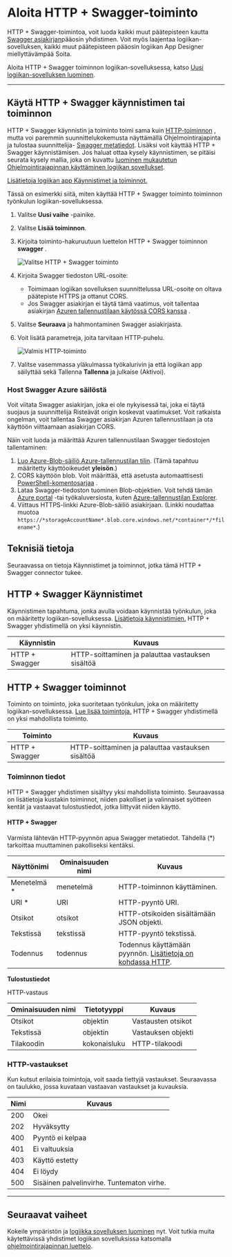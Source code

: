 
<properties
    pageTitle="Lisää HTTP + Swagger logiikan sovellukset-toiminto | Microsoft Azure"
    description="Yleistä HTTP + Swagger-toiminto ja toiminnot"
    services=""
    documentationCenter=""
    authors="jeffhollan"
    manager="erikre"
    editor=""
    tags="connectors"/>

<tags
   ms.service="logic-apps"
   ms.devlang="na"
   ms.topic="article"
   ms.tgt_pltfrm="na"
   ms.workload="na"
   ms.date="07/18/2016"
   ms.author="jehollan"/>

# <a name="get-started-with-the-http--swagger-action"></a>Aloita HTTP + Swagger-toiminto

HTTP + Swagger-toimintoa, voit luoda kaikki muut päätepisteen kautta [Swagger asiakirjan](https://swagger.io)pääosin yhdistimen. Voit myös laajentaa logiikan-sovelluksen, kaikki muut päätepisteen pääosin logiikan App Designer miellyttävämpää Soita.

Aloita HTTP + Swagger toiminnon logiikan-sovelluksessa, katso [Uusi logiikan-sovelluksen luominen](../app-service-logic/app-service-logic-create-a-logic-app.md).

---

## <a name="use-http--swagger-as-a-trigger-or-an-action"></a>Käytä HTTP + Swagger käynnistimen tai toiminnon

HTTP + Swagger käynnistin ja toiminto toimi sama kuin [HTTP-toiminnon](connectors-native-http.md) , mutta voi paremmin suunnittelukokemusta näyttämällä Ohjelmointirajapinta ja tulostaa suunnittelija- [Swagger metatiedot](https://swagger.io). Lisäksi voit käyttää HTTP + Swagger käynnistämisen. Jos haluat ottaa kysely käynnistimen, se pitäisi seurata kysely mallia, joka on kuvattu [luominen mukautetun Ohjelmointirajapinnan käyttäminen logiikan sovellukset](../app-service-logic/app-service-logic-create-api-app.md#polling-triggers).

[Lisätietoja logiikan app Käynnistimet ja toiminnot.](connectors-overview.md)

Tässä on esimerkki siitä, miten käyttää HTTP + Swagger toiminto toiminnon työnkulun logiikan-sovelluksessa.

1. Valitse **Uusi vaihe** -painike.
2. Valitse **Lisää toiminnon**.
3. Kirjoita toiminto-hakuruutuun luettelon HTTP + Swagger toiminnon **swagger** .

    ![Valitse HTTP + Swagger toiminto](./media/connectors-native-http-swagger/using-action-1.png)

4. Kirjoita Swagger tiedoston URL-osoite:
    - Toimimaan logiikan sovelluksen suunnittelussa URL-osoite on oltava päätepiste HTTPS ja ottanut CORS.
    - Jos Swagger asiakirjan ei täytä tämä vaatimus, voit tallentaa asiakirjan [Azuren tallennustilaan käytössä CORS kanssa](#hosting-swagger-from-storage) .
5. Valitse **Seuraava** ja hahmontaminen Swagger asiakirjasta.
6. Voit lisätä parametreja, joita tarvitaan HTTP-puhelu.

    ![Valmis HTTP-toiminto](./media/connectors-native-http-swagger/using-action-2.png)

1. Valitse vasemmassa yläkulmassa työkalurivin ja että logiikan app säilyttää sekä Tallenna **Tallenna** ja julkaise (Aktivoi).

### <a name="host-swagger-from-azure-storage"></a>Host Swagger Azure säilöstä

Voit viitata Swagger asiakirjan, joka ei ole nykyisessä tai, joka ei täytä suojaus ja suunnittelija Risteävät origin koskevat vaatimukset. Voit ratkaista ongelman, voit tallentaa Swagger asiakirjan Azuren tallennustilaan ja ota käyttöön viittaamaan asiakirjan CORS.  

Näin voit luoda ja määrittää Azuren tallennustilaan Swagger tiedostojen tallentaminen:

1. [Luo Azure-Blob-säiliö Azure-tallennustilan tilin](../storage/storage-create-storage-account.md). (Tämä tapahtuu määritetty käyttöoikeudet **yleisön**.)
2. CORS käyttöön blob. Voit määrittää, että asetusta automaattisesti [PowerShell-komentosarjaa](https://github.com/logicappsio/EnableCORSAzureBlob/blob/master/EnableCORSAzureBlob.ps1) .
3. Lataa Swagger-tiedoston tuominen Blob-objektien. Voit tehdä tämän [Azure portal](https://portal.azure.com) -tai työkaluversiosta, kuten [Azure-tallennustilan Explorer](http://storageexplorer.com/).
1. Viittaus HTTPS-linkki Azure-Blob-säiliö asiakirjaan. (Linkki noudattaa muotoa `https://*storageAccountName*.blob.core.windows.net/*container*/*filename*`.)



## <a name="technical-details"></a>Teknisiä tietoja

Seuraavassa on tietoja Käynnistimet ja toiminnot, jotka tämä HTTP + Swagger connector tukee.

## <a name="http--swagger-triggers"></a>HTTP + Swagger Käynnistimet

Käynnistimen tapahtuma, jonka avulla voidaan käynnistää työnkulun, joka on määritetty logiikan-sovelluksessa. [Lisätietoja käynnistimien.](connectors-overview.md) HTTP + Swagger yhdistimellä on yksi käynnistin.

|Käynnistin|Kuvaus|
|---|---|
|HTTP + Swagger|HTTP-soittaminen ja palauttaa vastauksen sisältöä|

## <a name="http--swagger-actions"></a>HTTP + Swagger toiminnot

Toiminto on toiminto, joka suoritetaan työnkulun, joka on määritetty logiikan-sovelluksessa. [Lue lisää toimintoja.](connectors-overview.md) HTTP + Swagger yhdistimellä on yksi mahdollista toiminto.

|Toiminto|Kuvaus|
|---|---|
|HTTP + Swagger|HTTP-soittaminen ja palauttaa vastauksen sisältöä|

### <a name="action-details"></a>Toiminnon tiedot

HTTP + Swagger yhdistimen sisältyy yksi mahdollista toiminto. Seuraavassa on lisätietoja kustakin toiminnot, niiden pakolliset ja valinnaiset syötteen kentät ja vastaavat tulostustiedot, jotka liittyvät niiden käyttö.

#### <a name="http--swagger"></a>HTTP + Swagger

Varmista lähtevän HTTP-pyynnön apua Swagger metatiedot.
Tähdellä (*) tarkoittaa muuttaminen pakolliseksi kentäksi.

|Näyttönimi|Ominaisuuden nimi|Kuvaus|
|---|---|---|
|Menetelmä *|menetelmä|HTTP-toiminnon käyttäminen.|
|URI *|URI|HTTP-pyyntö URI.|
|Otsikot|otsikot|HTTP-otsikoiden sisältämään JSON objekti.|
|Tekstissä|tekstissä|HTTP-pyyntö tekstissä.|
|Todennus|todennus|Todennus käyttämään pyynnön. [Lisätietoja on kohdassa HTTP](./connectors-native-http.md#authentication).|

**Tulostustiedot**

HTTP-vastaus

|Ominaisuuden nimi|Tietotyyppi|Kuvaus|
|---|---|---|
|Otsikot|objektin|Vastausten otsikot|
|Tekstissä|objektin|Vastauksen objekti|
|Tilakoodin|kokonaisluku|HTTP-tilakoodi|

### <a name="http-responses"></a>HTTP-vastaukset

Kun kutsut erilaisia toimintoja, voit saada tiettyjä vastaukset. Seuraavassa on taulukko, jossa kuvataan vastaavan vastaukset ja kuvauksia.

|Nimi|Kuvaus|
|---|---|
|200|Okei|
|202|Hyväksytty|
|400|Pyyntö ei kelpaa|
|401|Ei valtuuksia|
|403|Käyttö estetty|
|404|Ei löydy|
|500|Sisäinen palvelinvirhe. Tuntematon virhe.|

---

## <a name="next-steps"></a>Seuraavat vaiheet

Kokeile ympäristön ja [logiikka sovelluksen luominen](../app-service-logic/app-service-logic-create-a-logic-app.md) nyt. Voit tutkia muita käytettävissä yhdistimet logiikan sovelluksissa katsomalla [ohjelmointirajapinnan luettelo](apis-list.md).
